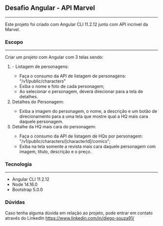  <h2>Desafio Angular - API Marvel </h2>
  <hr>
   <p> Este projeto foi criado com Angular CLI 11.2.12 junto com API incrivel da Marvel. </p>
   <h3>Escopo </h3>
    <hr>
    <p>Criar um projeto com Angular com 3 telas sendo: </p>
    <ol>
        <li> - Listagem de personagens:</li>
        <ul>
           <li>Faça o consumo da API de listagem de personagens: "/v1/public/characters"</li>
            <li>Exiba o nome e foto de cada personagem;</li>
            <li>Ao selecionar o personagem, deverá direcionar para a tela de detalhes.</li>
        </ul>
        <li> Detalhes do Personagem:</li>
        <ul>
            <li>Exiba a imagem do personagem, o nome, a descrição e um botão de direcionamento para a uma tela que mostre qual a HQ mais cara daquele personagem.</li>       
        </ul>
        <li>Detalhe da HQ mais cara do personagem:</li>        
              <ul>
                  <li>Faça o consumo da API de listagem de HQs por personagem: "/v1/public/characters/[characterId]/comics";</li>
                   <li>Exiba na tela somente a revista mais cara daquele personagem com imagem, título, descrição e o preço.</li>
              </ul>
          </ol><h3>Tecnologia </h3>
    <hr>
    <ul>
        <li>Angular CLI 11.2.12</li>
        <li>Node 14.16.0</li>
        <li>Bootstrap 5.0.0</li>
    </ul>    
      <h3>Dúvidas </h3>
        <p>Caso tenha alguma dúvida em relação ao projeto, pode entrar em contato através do LinkedIn <a href="https://www.linkedin.com/in/diego-souza91/" target="_blank"> https://www.linkedin.com/in/diego-souza91/</a> </p>

 
    
